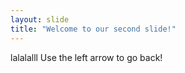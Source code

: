 ```yaml
---
layout: slide
title: "Welcome to our second slide!"
---
```

lalalalll
Use the left arrow to go back!
